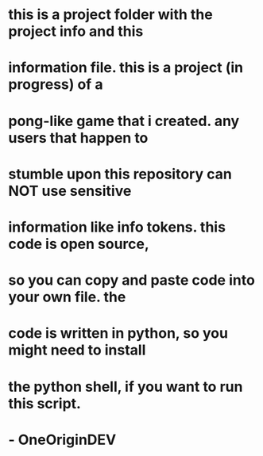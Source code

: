 # this is a project folder with the project info and this
# information file. this is a project (in progress) of a 
# pong-like game that i created. any users that happen to
# stumble upon this repository can NOT use sensitive 
# information like info tokens. this code is open source, 
# so you can copy and paste code into your own file. the 
# code is written in python, so you might need to install
# the python shell, if you want to run this script.
#
# - OneOriginDEV
